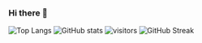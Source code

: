 ### Hi there 👋

<!--
**vivekkhandelwal1/vivekkhandelwal1** is a ✨ _special_ ✨ repository because its `README.md` (this file) appears on your GitHub profile.

Here are some ideas to get you started:

- 🔭 I’m currently working on ...
- 🌱 I’m currently learning ...
- 👯 I’m looking to collaborate on ...
- 🤔 I’m looking for help with ...
- 💬 Ask me about ...
- 📫 How to reach me: ...
- 😄 Pronouns: ...
- ⚡ Fun fact: ...
-->

![Top Langs](https://github-readme-stats.vercel.app/api/top-langs/?username=vivekkhandelwal&hide=html)
![GitHub stats](https://github-readme-stats.vercel.app/api?username=vivekkhandelwal1)
![visitors](https://visitor-badge.glitch.me/badge?page_id=vivekkhandelwal1&left_color=green&right_color=red)
![GitHub Streak](https://github-readme-streak-stats.herokuapp.com/?user=vivekkhandelwal1)
